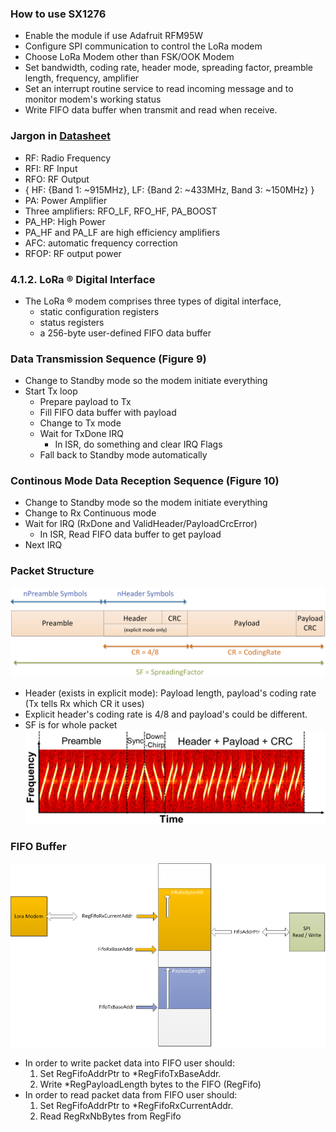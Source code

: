 ### How to use SX1276
* Enable the module if use Adafruit RFM95W 
* Configure SPI communication to control the LoRa modem
* Choose LoRa Modem other than FSK/OOK Modem
* Set bandwidth, coding rate, header mode, spreading factor, preamble length, frequency, amplifier
* Set an interrupt routine service to read incoming message and to monitor modem's working status 
* Write FIFO data buffer when transmit and read when receive.  
### Jargon in [Datasheet](DS_SX1276-7-8-9_W_APP_V7.pdf)  
* RF: Radio Frequency
* RFI: RF Input
* RFO: RF Output
* { HF: {Band 1: ~915MHz}, LF: {Band 2: ~433MHz, Band 3: ~150MHz} } 
* PA: Power Amplifier
* Three amplifiers: RFO_LF, RFO_HF, PA_BOOST
* PA_HP: High Power
* PA_HF and PA_LF are high efficiency amplifiers
* AFC: automatic frequency correction
* RFOP: RF output power
### 4.1.2. LoRa ® Digital Interface
* The LoRa ® modem comprises three types of digital interface,
  * static configuration registers
  * status registers
  * a 256-byte user-defined FIFO data buffer
### Data Transmission Sequence (Figure 9)
* Change to Standby mode so the modem initiate everything
* Start Tx loop 
  * Prepare payload to Tx
  * Fill FIFO data buffer with payload
  * Change to Tx mode
  * Wait for TxDone IRQ
    * In ISR, do something and clear IRQ Flags 
  * Fall back to Standby mode automatically
### Continous Mode Data Reception Sequence (Figure 10)
* Change to Standby mode so the modem initiate everything
* Change to Rx Continuous mode
* Wait for IRQ (RxDone and ValidHeader/PayloadCrcError)
  * In ISR, Read FIFO data buffer to get payload
* Next IRQ 
### Packet Structure
<img src="Packet_Structure.png"></img>
* Header (exists in explicit mode): Payload length, payload's coding rate (Tx tells Rx which CR it uses)
* Explicit header's coding rate is 4/8 and payload's could be different.
* SF is for whole packet
<img src="Packet_Structure_Waterfall.jpg"></img> 
### FIFO Buffer
<img src="FIFO_Buffer.png"></img>
* In order to write packet data into FIFO user should:
  1. Set RegFifoAddrPtr to *RegFifoTxBaseAddr.
  2. Write *RegPayloadLength bytes to the FIFO (RegFifo)
* In order to read packet data from FIFO user should:
  1. Set RegFifoAddrPtr to *RegFifoRxCurrentAddr.
  2. Read RegRxNbBytes from RegFifo 
